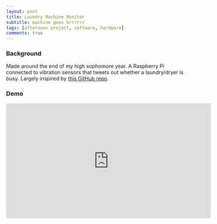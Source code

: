 ```yaml
---
layout: post
title: Laundry Machine Monitor
subtitle: machine goes brrrrrr
tags: [afternoon project, software, hardware]
comments: true
---
```


### Background
Made around the end of my high sophomore year. A Raspberry Pi connected to vibration sensors that tweets out whether a laundry/dryer is busy. Largely inspired by [this GitHub repo](https://github.com/Shmoopty/rpi-appliance-monitor).

### Demo
<iframe width="560" height="315" src="https://www.youtube.com/embed/gpzIncVBgg4" frameborder="0" allow="accelerometer; autoplay; clipboard-write; encrypted-media; gyroscope; picture-in-picture" allowfullscreen></iframe>
